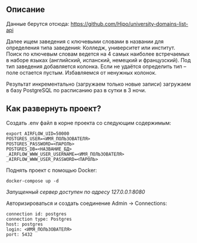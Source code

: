 ## Описание
Данные берутся отсюда: https://github.com/Hipo/university-domains-list-api

Далее ищем заведения с ключевыми словами в названии для определения типа заведения: Колледж, университет или институт. Поиск по ключевым словам ведется на 4 самых наиболее встречаемых в наборе языках (английский, испанский, немецкий и французский). Под тип заведения добавляется колонка. Если не удаётся определить тип – поле остается пустым. Избавляемся от ненужных колонок.

Результат инкрементально (загружаем только новые записи) загружаем в базу PostgreSQL по расписанию раз в сутки в 3 ночи.

## Как развернуть проект?

Создать .env файл в корне проекта со следующим содержимым:

    export AIRFLOW_UID=50000
    POSTGRES_USER=<ИМЯ_ПОЛЬЗОВАТЕЛЯ>
    POSTGRES_PASSWORD=<ПАРОЛЬ>
    POSTGRES_DB=<НАЗВАНИЕ_БД>
    _AIRFLOW_WWW_USER_USERNAME=<ИМЯ_ПОЛЬЗОВАТЕЛЯ>
    _AIRFLOW_WWW_USER_PASSWORD=<ПАРОЛЬ>

Поднять проект с помощью Docker:

    docker-compose up -d

*Запущенный сервер доступен по адресу 127.0.0.1:8080*

Авторизироваться и создать соединение Admin -> Connections:
    
    connection id: postgres
    connection type: Postgres
    host: postgres
    login: <ИМЯ_ПОЛЬЗОВАТЕЛЯ>
    port: 5432

